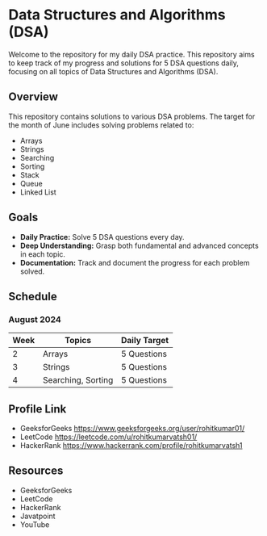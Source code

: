 # Data Structures and Algorithms (DSA) 

Welcome to the repository for my daily DSA practice. This repository aims to keep track of my progress and solutions for 5 DSA questions daily, focusing on all topics of Data Structures and Algorithms (DSA).

## Overview

This repository contains solutions to various DSA problems. The target for the month of June includes solving problems related to:

- Arrays 
- Strings
- Searching
- Sorting
- Stack
- Queue
- Linked List

## Goals

- **Daily Practice:** Solve 5 DSA questions every day. 
- **Deep Understanding:** Grasp both fundamental and advanced concepts in each topic.
- **Documentation:** Track and document the progress for each problem solved.

## Schedule

### August 2024

| Week | Topics                     | Daily Target |
|------|----------------------------|--------------|
| 2    | Arrays                     | 5 Questions  |
| 3    | Strings                    | 5 Questions  |
| 4    | Searching, Sorting         | 5 Questions  |

## Profile Link
- GeeksforGeeks https://www.geeksforgeeks.org/user/rohitkumar01/
- LeetCode      https://leetcode.com/u/rohitkumarvatsh01/
- HackerRank    https://www.hackerrank.com/profile/rohitkumarvatsh1

## Resources
- GeeksforGeeks
- LeetCode
- HackerRank
- Javatpoint 
- YouTube
